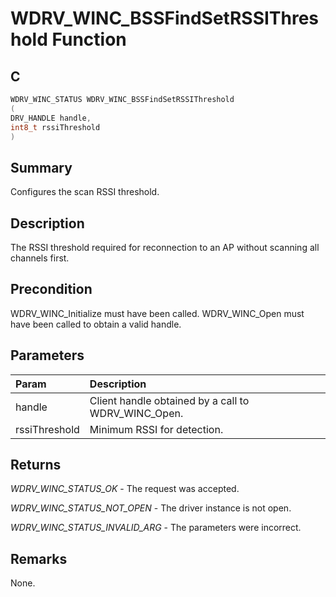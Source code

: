 # WDRV_WINC_BSSFindSetRSSIThreshold Function

## C

```c
WDRV_WINC_STATUS WDRV_WINC_BSSFindSetRSSIThreshold
(
DRV_HANDLE handle,
int8_t rssiThreshold
)
```

## Summary

Configures the scan RSSI threshold.  

## Description

The RSSI threshold required for reconnection to an AP without scanning
all channels first.

## Precondition

WDRV_WINC_Initialize must have been called. WDRV_WINC_Open must have been called to obtain a valid handle.  

## Parameters

| Param | Description |
|:----- |:----------- |
| handle | Client handle obtained by a call to WDRV_WINC_Open. |
| rssiThreshold | Minimum RSSI for detection.  

## Returns

*WDRV_WINC_STATUS_OK* - The request was accepted.

*WDRV_WINC_STATUS_NOT_OPEN* - The driver instance is not open.

*WDRV_WINC_STATUS_INVALID_ARG* - The parameters were incorrect.
 

## Remarks

None.  


